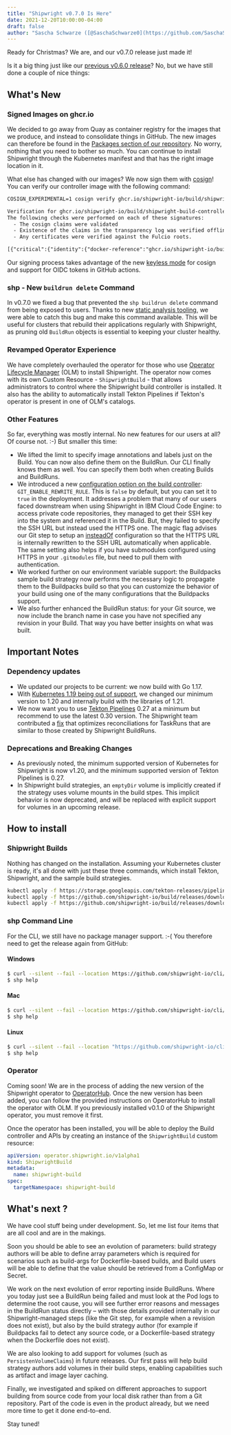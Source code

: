 ```yaml
---
title: "Shipwright v0.7.0 Is Here"
date: 2021-12-20T10:00:00-04:00
draft: false
author: "Sascha Schwarze ([@SaschaSchwarze0](https://github.com/SaschaSchwarze0)) and Adam Kaplan ([@adambkaplan](https://github.com/adambkaplan))"
---
```


Ready for Christmas? We are, and our v0.7.0 release just made it!

Is it a big thing just like our [previous v0.6.0 release](/blog/2021/10/26/shipwright-v0.6.0-is-here/)? No, but we have still done a couple of nice things:

## What's New

### Signed Images on ghcr.io

We decided to go away from Quay as container registry for the images that we produce, and instead to consolidate things in GitHub. The new images can therefore be found in the [Packages section of our repository](https://github.com/orgs/shipwright-io/packages?repo_name=build). No worry, nothing that you need to bother so much. You can continue to install Shipwright through the Kubernetes manifest and that has the right image location in it.

What else has changed with our images? We now sign them with [cosign](https://github.com/sigstore/cosign)! You can verify our controller image with the following command:

```txt
COSIGN_EXPERIMENTAL=1 cosign verify ghcr.io/shipwright-io/build/shipwright-build-controller:v0.7.0

Verification for ghcr.io/shipwright-io/build/shipwright-build-controller:v0.7.0 --
The following checks were performed on each of these signatures:
  - The cosign claims were validated
  - Existence of the claims in the transparency log was verified offline
  - Any certificates were verified against the Fulcio roots.

[{"critical":{"identity":{"docker-reference":"ghcr.io/shipwright-io/build/shipwright-build-controller"},"image":{"docker-manifest-digest":"sha256:887b76092d0e6f3c4f4c7b781589f41fde1c967ae9ae62f3a6bdbb18251a562f"},"type":"cosign container image signature"}...
```

Our signing process takes advantage of the new [keyless mode](https://github.com/sigstore/cosign/blob/main/KEYLESS.md) for cosign and support for OIDC tokens in GitHub actions.

### shp - New `buildrun delete` Command

In v0.7.0 we fixed a bug that prevented the `shp buildrun delete` command from being exposed to users.
Thanks to new [static analysis tooling](https://github.com/golangci/golangci-lint), we were able to catch this bug and make this command available.
This will be useful for clusters that rebuild their applications regularly with Shipwright, as pruning old `BuildRun` objects is essential to keeping your cluster healthy.

### Revamped Operator Experience

We have completely overhauled the operator for those who use [Operator Lifecycle Manager](https://olm.operatorframework.io/) (OLM) to install Shipwright.
The operator now comes with its own Custom Resource - `ShipwrightBuild` - that allows administrators to control where the Shipwright build controller is installed.
It also has the ability to automatically install Tekton Pipelines if Tekton's operator is present in one of OLM's catalogs.

### Other Features

So far, everything was mostly internal. No new features for our users at all? Of course not. :-) But smaller this time:

* We lifted the limit to specify image annotations and labels just on the Build. You can now also define them on the BuildRun. Our CLI finally knows them as well. You can specify them both when creating Builds and BuildRuns.
* We introduced a new [configuration option on the build controller](https://github.com/shipwright-io/build/blob/v0.7.0/docs/configuration.md): `GIT_ENABLE_REWRITE_RULE`. This is `false` by default, but you can set it to `true` in the deployment. It addresses a problem that many of our users faced downstream when using Shipwright in IBM Cloud Code Engine: to access private code repositories, they managed to get their SSH key into the system and referenced it in the Build. But, they failed to specify the SSH URL but instead used the HTTPS one. The magic flag advises our Git step to setup an [insteadOf](https://git-scm.com/docs/git-config#Documentation/git-config.txt-urlltbasegtinsteadOf) configuration so that the HTTPS URL is internally rewritten to the SSH URL automatically when applicable. The same setting also helps if you have submodules configured using HTTPS in your `.gitmodules` file, but need to pull them with authentication.
* We worked further on our environment variable support: the Buildpacks sample build strategy now performs the necessary logic to propagate them to the Buildpacks build so that you can customize the behavior of your build using one of the many configurations that the Buildpacks support.
* We also further enhanced the BuildRun status: for your Git source, we now include the branch name in case you have not specified any revision in your Build. That way you have better insights on what was built.

## Important Notes

### Dependency updates

* We updated our projects to be current: we now build with Go 1.17.
* With [Kubernetes 1.19 being out of support](https://endoflife.date/kubernetes), we changed our minimum version to 1.20 and internally build with the libraries of 1.21.
* We now want you to use [Tekton Pipelines](https://github.com/tektoncd/pipeline) 0.27 at a minimum but recommend to use the latest 0.30 version.
  The Shipwright team contributed a [fix](https://github.com/tektoncd/pipeline/pull/4372) that optimizes reconciliations for TaskRuns that are similar to those created by Shipwright BuildRuns.

### Deprecations and Breaking Changes

* As previously noted, the minimum supported version of Kubernetes for Shipwright is now v1.20, and the minimum supported version of Tekton Pipelines is 0.27.
* In Shipwright build strategies, an `emptyDir` volume is implicitly created if the strategy uses volume mounts in the build stpes.
  This implicit behavior is now deprecated, and will be replaced with explicit support for volumes in an upcoming release.


## How to install

### Shipwright Builds

Nothing has changed on the installation. Assuming your Kubernetes cluster is ready, it's all done with just these three commands, which install Tekton, Shipwright, and the sample build strategies.

```sh
kubectl apply -f https://storage.googleapis.com/tekton-releases/pipeline/previous/v0.30.0/release.yaml
kubectl apply -f https://github.com/shipwright-io/build/releases/download/v0.7.0/release.yaml
kubectl apply -f https://github.com/shipwright-io/build/releases/download/v0.7.0/sample-strategies.yaml
```

### shp Command Line

For the CLI, we still have no package manager support. :-( You therefore need to get the release again from GitHub:

#### Windows

```sh
$ curl --silent --fail --location https://github.com/shipwright-io/cli/releases/download/v0.7.0/cli_0.7.0_windows_x86_64.tar.gz | tar xzf - shp.exe
$ shp help
```

#### Mac

```sh
$ curl --silent --fail --location https://github.com/shipwright-io/cli/releases/download/v0.7.0/cli_0.7.0_macOS_x86_64.tar.gz | tar -xzf - -C /usr/local/bin shp
$ shp help
```

#### Linux

```sh
$ curl --silent --fail --location "https://github.com/shipwright-io/cli/releases/download/v0.7.0/cli_0.7.0_linux_$(uname -m | sed 's/aarch64/arm64/').tar.gz" | sudo tar -xzf - -C /usr/bin shp
$ shp help
```

### Operator

Coming soon! We are in the process of adding the new version of the Shipwright operator to [OperatorHub](https://operatorhub.io).
Once the new version has been added, you can follow the provided instructions on OperatorHub to install the operator with OLM.
If you previously installed v0.1.0 of the Shipwright operator, you must remove it first.

Once the operator has been installed, you will be able to deploy the Build controller and APIs by creating an instance of the `ShipwrightBuild` custom resource:

```yaml
apiVersion: operator.shipwright.io/v1alpha1
kind: ShipwrightBuild
metadata:
  name: shipwright-build
spec:
  targetNamespace: shipwright-build
```

## What's next ?

We have cool stuff being under development. So, let me list four items that are all cool and are in the makings.

Soon you should be able to see an evolution of parameters: build strategy authors will be able to define array parameters which is required for scenarios such as build-args for Dockerfile-based builds, and Build users will be able to define that the value should be retrieved from a ConfigMap or Secret.

We work on the next evolution of error reporting inside BuildRuns. Where you today just see a BuildRun being failed and must look at the Pod logs to determine the root cause, you will see further error reasons and messages in the BuildRun status directly – with those details provided internally in our Shipwright-managed steps (like the Git step, for example when a revision does not exist), but also by the build strategy author (for example if Buildpacks fail to detect any source code, or a Dockerfile-based strategy when the Dockerfile does not exist).

We are also looking to add support for volumes (such as `PersistenVolumeClaims`) in future releases.
Our first pass will help build strategy authors add volumes in their build steps, enabling capabilities such as artifact and image layer caching.

Finally, we investigated and spiked on different approaches to support building from source code from your local disk rather than from a Git repository. Part of the code is even in the product already, but we need more time to get it done end-to-end.

Stay tuned!
